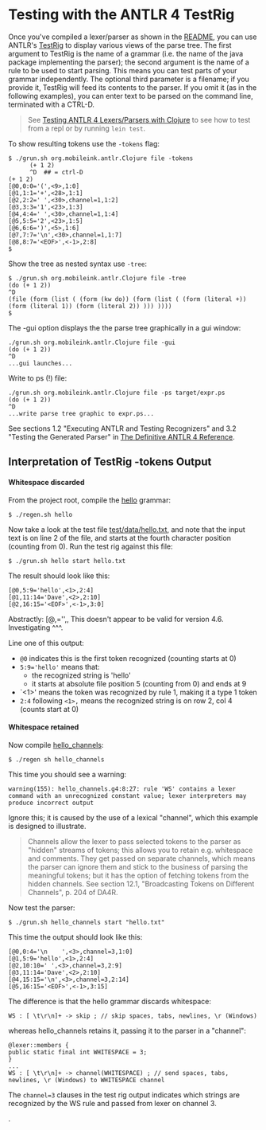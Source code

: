# Testing with the ANTLR 4 TestRig

Once you've compiled a lexer/parser as shown in the
[README](../README.md), you can use ANTLR's
[TestRig](http://www.antlr.org/api/Java/org/antlr/v4/runtime/misc/TestRig.html)
to display various views of the parse tree.  The first argument to
TestRig is the name of a grammar (i.e. the name of the java package
implementing the parser); the second argument is the name of a rule to
be used to start parsing.  This means you can test parts of your
grammar independently.  The optional third parameter is a filename; if
you provide it, TestRig will feed its contents to the parser.  If you
omit it (as in the following examples), you can enter text to be
parsed on the command line, terminated with a CTRL-D.

> See [Testing ANTLR 4 Lexers/Parsers with Clojure](testing.clojure.md) to see how to test
> from a repl or by running `lein test`.

To show resulting tokens use the `-tokens` flag:

```
$ ./grun.sh org.mobileink.antlr.Clojure file -tokens
      (+ 1 2)
      ^D  ## = ctrl-D
(+ 1 2)
[@0,0:0='(',<9>,1:0]
[@1,1:1='+',<28>,1:1]
[@2,2:2=' ',<30>,channel=1,1:2]
[@3,3:3='1',<23>,1:3]
[@4,4:4=' ',<30>,channel=1,1:4]
[@5,5:5='2',<23>,1:5]
[@6,6:6=')',<5>,1:6]
[@7,7:7='\n',<30>,channel=1,1:7]
[@8,8:7='<EOF>',<-1>,2:8]
$
```

Show the tree as nested syntax use `-tree`:

```
$ ./grun.sh org.mobileink.antlr.Clojure file -tree
(do (+ 1 2))
^D
(file (form (list ( (form (kw do)) (form (list ( (form (literal +)) (form (literal 1)) (form (literal 2)) ))) ))))
$
```

The -gui option displays the the parse tree graphically in a gui window:

```
./grun.sh org.mobileink.antlr.Clojure file -gui
(do (+ 1 2))
^D
...gui launches...
```

Write to ps (!) file:

```
./grun.sh org.mobileink.antlr.Clojure file -ps target/expr.ps
(do (+ 1 2))
^D
...write parse tree graphic to expr.ps...
```

See sections 1.2 "Executing ANTLR and Testing Recognizers" and 3.2
"Testing the Generated Parser" in
[The Definitive ANTLR 4 Reference](http://pragprog.com/book/tpantlr2/the-definitive-antlr-4-reference).

## Interpretation of TestRig -tokens Output

#### Whitespace discarded

From the project root, compile the [hello](../src/antlr/hello.g4) grammar:

```
$ ./regen.sh hello
```

Now take a look at the test file [test/data/hello.txt](../test/data/hello.txt),
and note that the input text is on line 2 of the file, and starts at
the fourth character position (counting from 0).  Run the test rig
against this file:

```
$ ./grun.sh hello start hello.txt
```

The result should look like this:

```
[@0,5:9='hello',<1>,2:4]
[@1,11:14='Dave',<2>,2:10]
[@2,16:15='<EOF>',<-1>,3:0]
```

Abstractly:  [@<token nbr>,<abs position>='<recognized string>',<rule nbr>,<row-col position>
This doesn't appear to be valid for version 4.6. Investigating   ^^^.

Line one of this output:

* `@0` indicates this is the first token recognized (counting starts at 0)
* `5:9='hello'` means that:
  * the recognized string is 'hello'
  * it starts at absolute file position 5 (counting from 0) and ends at 9
* `<1>' means the token was recognized by rule 1, making it a type 1 token
* `2:4` following `<1>,` means the recognized string is on row 2, col 4 (counts start at 0)

#### Whitespace retained

Now compile [hello_channels](../src/antlr/hello_channels.g4):

```
$ ./regen sh hello_channels
```

This time you should see a warning:

```
warning(155): hello_channels.g4:8:27: rule 'WS' contains a lexer command with an unrecognized constant value; lexer interpreters may produce incorrect output
```

Ignore this; it is caused by the use of a lexical "channel", which
this example is designed to illustrate.

> Channels allow the lexer to pass selected tokens to the parser as
"hidden" streams of tokens; this allows you to retain e.g. whitespace
and comments.  They get passed on separate channels, which means the
parser can ignore them and stick to the business of parsing the
meaningful tokens; but it has the option of fetching tokens from the
hidden channels.  See section 12.1, "Broadcasting Tokens on Different
Channels", p. 204 of DA4R.

Now test the parser:

```
$ ./grun.sh hello_channels start "hello.txt"
```

This time the output should look like this:

```
[@0,0:4='\n    ',<3>,channel=3,1:0]
[@1,5:9='hello',<1>,2:4]
[@2,10:10=' ',<3>,channel=3,2:9]
[@3,11:14='Dave',<2>,2:10]
[@4,15:15='\n',<3>,channel=3,2:14]
[@5,16:15='<EOF>',<-1>,3:15]
```

The difference is that the hello grammar discards whitespace:

```
WS : [ \t\r\n]+ -> skip ; // skip spaces, tabs, newlines, \r (Windows)
```

whereas hello_channels retains it, passing it to the parser in a "channel":

```
@lexer::members {
public static final int WHITESPACE = 3;
}
...
WS : [ \t\r\n]+ -> channel(WHITESPACE) ; // send spaces, tabs, newlines, \r (Windows) to WHITESPACE channel
```

The `channel=3` clauses in the test rig output indicates which strings
are recognized by the WS rule and passed from lexer on channel 3.



.
